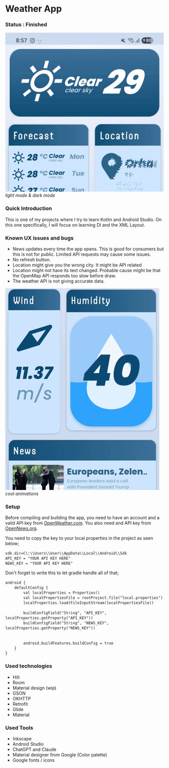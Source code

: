 # Weather App

### Status : Finished

![Meow](https://github.com/gothmiku/WeatherApp/blob/master/light-night-preview.gif)
*light mode & dark mode*

### Quick Introduction
This is one of my projects where I try to learn Kotlin and Android Studio. On this one specifically, I will focus on learning DI and the XML Layout.

### Known UX issues and bugs
* News updates every time the app opens. This is good for consumers but this is not for public. Limited API requests may cause some issues.
* No refresh button.
* Location might give you the wrong city. It might be API related
* Location might not have its text changed. Probable cause might be that the OpenMap API responds too slow before draw.
* The weather API is not giving accurate data.

![Cool Animations](https://github.com/gothmiku/WeatherApp/blob/master/animations-demo.gif)
*cool animations*

### Setup
Before compiling and building the app, you need to have an account and a valid API key from [OpenWeather.com](https://openweathermap.org/api). You also need and API key from [OpenNews.org](https://newsapi.org/). 



You need to copy the key to your local properties in the project as seen below;
```
sdk.dir=C\:\\Users\\User\\AppData\\Local\\Android\\Sdk 
API_KEY = "YOUR API KEY HERE"
NEWS_KEY = "YOUR API KEY HERE"
```

Don't forget to write this to let gradle handle all of that;
```
android {
    defaultConfig {
        val localProperties = Properties()
        val localPropertiesFile = rootProject.file("local.properties")
        localProperties.load(FileInputStream(localPropertiesFile))

        buildConfigField("String", "API_KEY", localProperties.getProperty("API_KEY"))
        buildConfigField("String", "NEWS_KEY", localProperties.getProperty("NEWS_KEY"))


        android.buildFeatures.buildConfig = true
    }
}
```
### Used technologies
* Hilt
* Room
* Material design (wip)
* GSON
* OKHTTP
* Retrofit
* Glide
* Material


### Used Tools
* Inkscape
* Android Studio
* ChatGPT and Claude
* Material designer from Google (Color palette)
* Google fonts / icons
